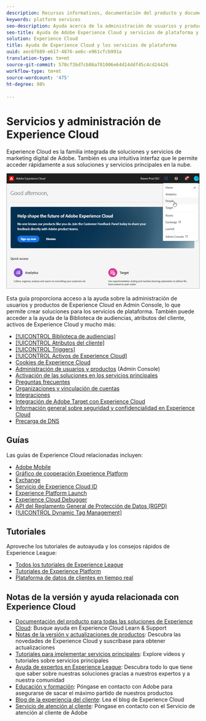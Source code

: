 ```yaml
---
description: Recursos informativos, documentación del producto y documentación técnica para Adobe Experience Cloud. Incluye la administración de usuarios y productos en Admin Console, lo que permite crear soluciones para los servicios de plataforma y ayuda en la biblioteca de audiencias, los atributos del cliente, los activos de Experience Cloud, etc.
keywords: platform services
seo-description: Ayuda acerca de la administración de usuarios y productos en Admin Console, la activación de soluciones para servicios de plataforma y la ayuda relacionada con la biblioteca de audiencias, los atributos del cliente, los activos de Experience Cloud, etc.
seo-title: Ayuda de Adobe Experience Cloud y servicios de plataforma y documentación del producto.
solution: Experience Cloud
title: Ayuda de Experience Cloud y los servicios de plataforma
uuid: aec6f689-e617-4876-ae6c-e961cfcb991a
translation-type: tm+mt
source-git-commit: 570cf3bd7cb86a701006e64d14ddf45c4cd24426
workflow-type: tm+mt
source-wordcount: '475'
ht-degree: 98%

---
```



# Servicios y administración de Experience Cloud

Experience Cloud es la familia integrada de soluciones y servicios de marketing digital de Adobe. También es una intuitiva interfaz que le permite acceder rápidamente a sus soluciones y servicios principales en la nube.

![Experience Cloud](assets/cloud-pulldown.png)

Esta guía proporciona acceso a la ayuda sobre la administración de usuarios y productos de Experience Cloud en Admin Console, lo que permite crear soluciones para los servicios de plataforma. También puede acceder a la ayuda de la Biblioteca de audiencias, atributos del cliente, activos de Experience Cloud y mucho más:

* [[!UICONTROL Biblioteca de audiencias]](audience-library/audience-library.md)
* [[!UICONTROL Atributos del cliente]](attributes/attributes.md)
* [[!UICONTROL Triggers]](activation/triggers.md)
* [[!UICONTROL Activos de Experience Cloud]](experience-cloud-assets/experience-cloud-assets.md)
* [Cookies de Experience Cloud](cookies/cookies-privacy.md)
* [Administración de usuarios y productos](admin-getting-started/admin-getting-started.md) (Admin Console)
* [Activación de las soluciones en los servicios principales](core-services/core-services.md)
* [Preguntas frecuentes](admin-getting-started/admin-getting-started.md)
* [Organizaciones y vinculación de cuentas](admin-getting-started/organizations.md)
* [Integraciones](marketing-cloud-integrations.md)
* [Integración de Adobe Target con Experience Cloud](https://docs.adobe.com/content/help/es-ES/target/using/integrate/a4t/a4t.html)
* [Información general sobre seguridad y confidencialidad en Experience Cloud](assets/Adobe-Marketing-Cloud-Privacy-and-Security-Overview.pdf)
* [Precarga de DNS](admin-getting-started/admin-getting-started.md#concept_6BC8C6856E3644F8956D7AD0A96383B7)

## Guías

Las guías de Experience Cloud relacionadas incluyen:

* [Adobe Mobile](https://docs.adobe.com/content/help/es-ES/mobile-services/using/home.html)
* [Gráfico de cooperación Experience Platform](https://docs.adobe.com/content/help/es-ES/device-co-op/using/home.html)
* [Exchange](https://experiencecloud.adobeexchange.com/)
* [Servicio de Experience Cloud ID](https://docs.adobe.com/content/help/es-ES/id-service/using/home.html)
* [Experience Platform Launch](https://docs.adobe.com/content/help/es-ES/launch/using/overview.html)
* [Experience Cloud Debugger](https://docs.adobe.com/content/help/es-ES/debugger/using/experience-cloud-debugger.html)
* [API del Reglamento General de Protección de Datos (RGPD)](https://www.adobe.io/apis/experiencecloud/gdpr.html)
* [[!UICONTROL Dynamic Tag Management]](https://docs.adobe.com/content/help/es-ES/dtm/using/dtm-home.html)

## Tutoriales

Aproveche los tutoriales de autoayuda y los consejos rápidos de Experience League:

* [Todos los tutoriales de Experience League](https://experienceleague.corp.adobe.com/?lang=en#quick-how-tos)
* [Tutoriales de Experience Platform](https://experienceleague.corp.adobe.com/docs/core-services-learn/tutorials/overview.html?lang=en)
* [Plataforma de datos de clientes en tiempo real](https://experienceleague.corp.adobe.com/docs/platform-learn/tutorials/rtcdp/understanding-the-real-time-customer-data-platform.html?lang=en)

## Notas de la versión y ayuda relacionada con Experience Cloud

* [Documentación del producto para todas las soluciones de Experience Cloud](https://docs.adobe.com/content/help/es-ES/experience-cloud/user-guides/home.html): Busque ayuda en Experience Cloud Learn &amp; Support
* [Notas de la versión y actualizaciones de productos](https://docs.adobe.com/content/help/es-ES/release-notes/experience-cloud/current.html): Descubra las novedades de Experience Cloud y suscríbase para obtener actualizaciones
* [Tutoriales para implementar servicios principales](https://docs.adobe.com/content/help/en/core-services-learn/tutorials/overview.html): Explore vídeos y tutoriales sobre servicios principales
* [Ayuda de expertos en Experience League](https://landing.adobe.com/experience-league/): Descubra todo lo que tiene que saber sobre nuestras soluciones gracias a nuestros expertos y a nuestra comunidad
* [Educación y formación](https://helpx.adobe.com/es/learning.html?promoid=KAUDK): Póngase en contacto con Adobe para asegurarse de sacar el máximo partido de nuestros productos
* [Blog de la experiencia del cliente](https://theblog.adobe.com/customer-experience/): Lea el blog de Experience Cloud
* [Servicio de atención al cliente](https://helpx.adobe.com/es/contact/enterprise-support.ec.html): Póngase en contacto con el Servicio de atención al cliente de Adobe
